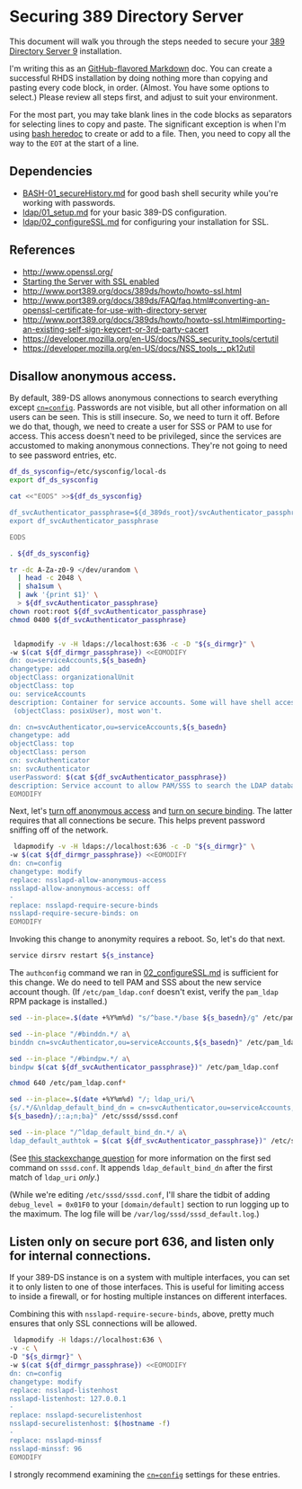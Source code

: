 # Securing 389 Directory Server

This document will walk you through the steps needed to secure your [389 Directory Server 9][389ds9] installation.

I'm writing this as an [GitHub-flavored Markdown][gmd] doc. You can create a successful RHDS installation by doing nothing more than copying and pasting every code block, in order. (Almost. You have some options to select.) Please review all steps first, and adjust to suit your environment.

For the most part, you may take blank lines in the code blocks as separators for selecting lines to copy and paste. The significant exception is when I'm using [bash heredoc][heredoc] to create or add to a file. Then, you need to copy all the way to the `EOT` at the start of a line.

[389ds9]: http://www.port389.org/
[gmd]: https://help.github.com/articles/github-flavored-markdown
[heredoc]: http://www.tldp.org/LDP/abs/html/here-docs.html

## Dependencies

- [BASH-01_secureHistory.md][BASH-01] for good bash shell security while you're working with passwords.
- [ldap/01_setup.md][389DS-01] for your basic 389-DS configuration.
- [ldap/02_configureSSL.md][389DS-02] for configuring your installation for SSL.

[BASH-01]: https://github.com/dafydd2277/accountSecurity/blob/master/BASH-01_secureHistory.md
[389DS-01]: https://github.com/dafydd2277/accountSecurity/blob/master/ldap/01_setup.md
[389DS-02]: https://github.com/dafydd2277/accountSecurity/blob/master/ldap/01_configureSSL.md


## References

- http://www.openssl.org/
- [Starting the Server with SSL enabled](https://www.centos.org/docs/5/html/CDS/ag/8.0/Managing_SSL-Starting_the_Server_with_SSL_Enabled.html#Starting_the_Server_with_SSL_Enabled-Creating_a_Password_File)
- http://www.port389.org/docs/389ds/howto/howto-ssl.html
- http://www.port389.org/docs/389ds/FAQ/faq.html#converting-an-openssl-certificate-for-use-with-directory-server
- http://www.port389.org/docs/389ds/howto/howto-ssl.html#importing-an-existing-self-sign-keycert-or-3rd-party-cacert
- https://developer.mozilla.org/en-US/docs/NSS_security_tools/certutil
- https://developer.mozilla.org/en-US/docs/NSS_tools_:_pk12util


## Disallow anonymous access.

By default, 389-DS allows anonymous connections to search everything except [`cn=config`][cnconfig]. Passwords are not visible, but all other information on all users can be seen. This is still insecure. So, we need to turn it off. Before we do that, though, we need to create a user for SSS or PAM to use for access. This access doesn't need to be privileged, since the services are accustomed to making anonymous connections. They're not going to need to see password entries, etc.

```bash
df_ds_sysconfig=/etc/sysconfig/local-ds
export df_ds_sysconfig

cat <<"EODS" >>${df_ds_sysconfig}

df_svcAuthenticator_passphrase=${d_389ds_root}/svcAuthenticator_passphrase.txt
export df_svcAuthenticator_passphrase

EODS

. ${df_ds_sysconfig}

tr -dc A-Za-z0-9 </dev/urandom \
  | head -c 2048 \
  | sha1sum \
  | awk '{print $1}' \
  > ${df_svcAuthenticator_passphrase}
chown root:root ${df_svcAuthenticator_passphrase}
chmod 0400 ${df_svcAuthenticator_passphrase}


 ldapmodify -v -H ldaps://localhost:636 -c -D "${s_dirmgr}" \
-w $(cat ${df_dirmgr_passphrase}) <<EOMODIFY
dn: ou=serviceAccounts,${s_basedn}
changetype: add
objectClass: organizationalUnit
objectClass: top
ou: serviceAccounts
description: Container for service accounts. Some will have shell access 
 (objectClass: posixUser), most won't.

dn: cn=svcAuthenticator,ou=serviceAccounts,${s_basedn}
changetype: add
objectClass: top
objectClass: person
cn: svcAuthenticator
sn: svcAuthenticator
userPassword: $(cat ${df_svcAuthenticator_passphrase})
description: Service account to allow PAM/SSS to search the LDAP database.
EOMODIFY

```

Next, let's [turn off anonymous access][noanon] and [turn on secure binding][securebind]. The latter requires that all connections be secure. This helps prevent password sniffing off of the network.

```bash
 ldapmodify -v -H ldaps://localhost:636 -c -D "${s_dirmgr}" \
-w $(cat ${df_dirmgr_passphrase}) <<EOMODIFY
dn: cn=config
changetype: modify
replace: nsslapd-allow-anonymous-access
nsslapd-allow-anonymous-access: off
-
replace: nsslapd-require-secure-binds
nsslapd-require-secure-binds: on
EOMODIFY

```

Invoking this change to anonymity requires a reboot. So, let's do that next.

```bash
service dirsrv restart ${s_instance}
```

The `authconfig` command we ran in [02_configureSSL.md][LDAP-02] is sufficient for this change. We do need to tell PAM and SSS about the new service account though. (If `/etc/pam_ldap.conf` doesn't exist, verify the `pam_ldap` RPM package is installed.)

```bash
sed --in-place=.$(date +%Y%m%d) "s/^base.*/base ${s_basedn}/g" /etc/pam_ldap.conf

sed --in-place "/#binddn.*/ a\
binddn cn=svcAuthenticator,ou=serviceAccounts,${s_basedn}" /etc/pam_ldap.conf

sed --in-place "/#bindpw.*/ a\
bindpw $(cat ${df_svcAuthenticator_passphrase})" /etc/pam_ldap.conf

chmod 640 /etc/pam_ldap.conf*

sed --in-place=.$(date +%Y%m%d) "/; ldap_uri/\
{s/.*/&\nldap_default_bind_dn = cn=svcAuthenticator,ou=serviceAccounts,\
${s_basedn}/;:a;n;ba}" /etc/sssd/sssd.conf

sed --in-place "/^ldap_default_bind_dn.*/ a\
ldap_default_authtok = $(cat ${df_svcAuthenticator_passphrase})" /etc/sssd/sssd.conf

```

(See [this stackexchange question][sedappend] for more information on the first sed command on `sssd.conf`. It appends `ldap_default_bind_dn` after the first match of `ldap_uri` *only*.)

(While we're editing `/etc/sssd/sssd.conf`, I'll share the tidbit of adding `debug_level = 0x01F0` to your `[domain/default]` section to run logging up to the maximum. The log file will be `/var/log/sssd/sssd_default.log`.)


[LDAP-02]: https://github.com/dafydd2277/systemAdmin/blob/master/ldap/02_configureSSL.md
[noanon]: http://www.port389.org/docs/389ds/FAQ/anonymous-access-switch.html
[securebind]: https://access.redhat.com/documentation/en-US/Red_Hat_Directory_Server/8.2/html/Deployment_Guide/Designing_a_Secure_Directory-Selecting_Appropriate_Authentication_Methods.html
[cnconfig]: https://access.redhat.com/documentation/en-US/Red_Hat_Directory_Server/9.0/html/Configuration_Command_and_File_Reference/Core_Server_Configuration_Reference.html#cnconfig
[sedappend]: http://stackoverflow.com/questions/18999798/sed-append-after-first-match


## Listen only on secure port 636, and listen only for internal connections.

If your 389-DS instance is on a system with multiple interfaces, you can set it to only listen to one of those interfaces. This is useful for limiting access to inside a firewall, or for hosting multiple instances on different interfaces. 

Combining this with `nsslapd-require-secure-binds`, above, pretty much ensures that only SSL connections will be allowed.

```bash
 ldapmodify -H ldaps://localhost:636 \
-v -c \
-D "${s_dirmgr}" \
-w $(cat ${df_dirmgr_passphrase}) <<EOMODIFY
dn: cn=config
changetype: modify
replace: nsslapd-listenhost
nsslapd-listenhost: 127.0.0.1
-
replace: nsslapd-securelistenhost
nsslapd-securelistenhost: $(hostname -f)
-
replace: nsslapd-minssf
nsslapd-minssf: 96
EOMODIFY

```

I strongly recommend examining the [`cn=config`][cnconfig] settings for these entries.

